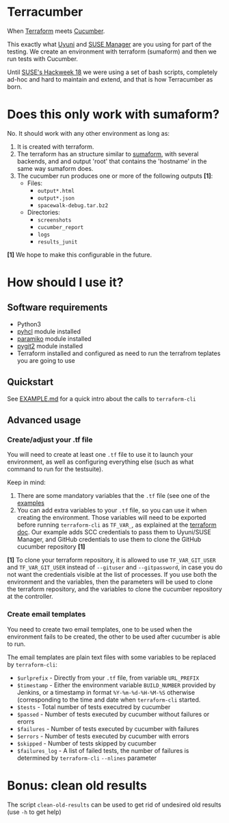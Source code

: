 # Terracumber

When [Terraform](https://www.terraform.io/) meets [Cucumber](https://cucumber.io/).

This exactly what [Uyuni](https://www.uyuni-project.org/) and [SUSE Manager](https://www.suse.com/products/suse-manager/) are you using for part of the testing. We create an environment with terraform (sumaform) and then we run tests with Cucumber.

Until [SUSE's Hackweek 18](https://hackweek.suse.com/projects/terracumber-python-replacement-for-sumaform-test-runner) we were using a set of bash scripts, completely ad-hoc and hard to maintain and extend, and that is how Terracumber as born.

# Does this only work with sumaform?

No. It should work with any other environment as long as:

1. It is created with terraform.
2. The terraform has an structure similar to [sumaform](https://github.com/uyuni-project/sumaform), with several backends, and and output 'root' that contains the 'hostname' in the same way sumaform does.
3. The cucumber run produces one or more of the following outputs **[1]**:
   * Files:
     - `output*.html`
     - `output*.json` 
     - `spacewalk-debug.tar.bz2`
   * Directories:
     - `screenshots`
     - `cucumber_report`
     - `logs`
     - `results_junit`

**[1]** We hope to make this configurable in the future.

# How should I use it?

## Software requirements

- Python3
- [pyhcl](https://pypi.org/project/pyhcl/) module installed
- [paramiko](https://www.paramiko.org/) module installed
- [pygit2](https://www.pygit2.org/) module installed
- Terraform installed and configured as need to run the terrafrom teplates you are going to use

## Quickstart

See [EXAMPLE.md](EXAMPLE.md) for a quick intro about the calls to `terraform-cli` 


## Advanced usage

### Create/adjust your .tf file

You will need to create at least one `.tf` file to use it to launch your environment, as well as configuring everything else (such as what command to run for the testsuite).

Keep in mind:
1. There are some mandatory variables that the `.tf` file (see one of the [examples](examples/)
2. You can add extra variables to your `.tf` file, so you can use it when creating the environment. Those variables will need to be exported before running `terraform-cli` as `TF_VAR_`, as explained at the [terraform doc](https://learn.hashicorp.com/terraform/getting-started/variables.html#from-environment-variables). Our example adds SCC credentials to pass them to Uyuni/SUSE Manager, and GitHub credentials to use them to clone the GitHub cucumber repository **[1]**

**[1]** To clone your terraform repository, it is allowed to use `TF_VAR_GIT_USER` and `TF_VAR_GIT_USER` instead of `--gituser` and `--gitpassword`, in case you do not want the credentials visible at the list of processes. If you use both the environment and the variables, then the parameters will be used to clone the terraform repository, and the variables to clone the cucumber repository at the controller.

### Create email templates

You need to create two email templates, one to be used when the environment fails to be created, the other to be used after cucumber is able to run.

The email templates are plain text files with some variables to be replaced by `terraform-cli`:

* `$urlprefix` - Directly from your `.tf` file, from variable `URL_PREFIX`
* `$timestamp` - Either the environment variable `BUILD_NUMBER` provided by Jenkins, or a timestamp in format `%Y-%m-%d-%H-%M-%S` otherwise (corresponding to the time and date when `terraform-cli` started.
* `$tests` - Total number of tests executred by cucumber
* `$passed` - Number of tests executed by cucumber without failures or erorrs
* `$failures` - Number of tests executed by cucumber with failures
* `$errors` - Number of tests executed by cucumber with errors
* `$skipped` - Number of tests skipped by cucumber
* `$failures_log` - A list of failed tests, the number of failures is determined by `terraform-cli` `--nlines` parameter

# Bonus: clean old results

The script `clean-old-results` can be used to get rid of undesired old results (use `-h` to get help) 
